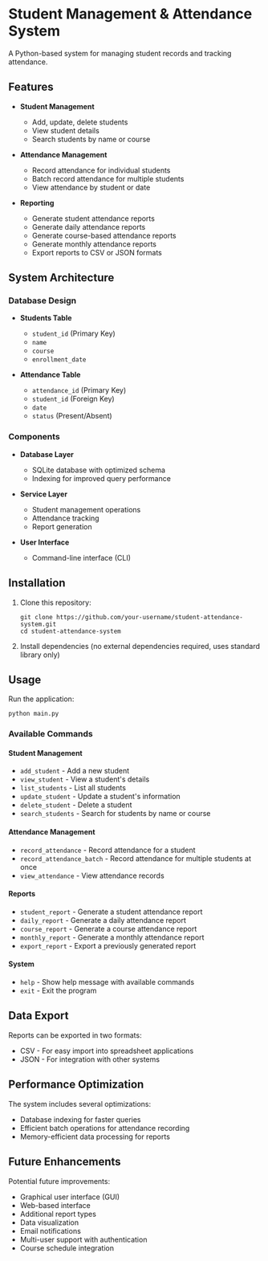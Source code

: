 # Student Management & Attendance System

A Python-based system for managing student records and tracking attendance.

## Features

- **Student Management**
  - Add, update, delete students
  - View student details
  - Search students by name or course

- **Attendance Management**
  - Record attendance for individual students
  - Batch record attendance for multiple students
  - View attendance by student or date

- **Reporting**
  - Generate student attendance reports
  - Generate daily attendance reports
  - Generate course-based attendance reports
  - Generate monthly attendance reports
  - Export reports to CSV or JSON formats

## System Architecture

### Database Design

- **Students Table**
  - `student_id` (Primary Key)
  - `name`
  - `course`
  - `enrollment_date`

- **Attendance Table**
  - `attendance_id` (Primary Key)
  - `student_id` (Foreign Key)
  - `date`
  - `status` (Present/Absent)

### Components

- **Database Layer**
  - SQLite database with optimized schema
  - Indexing for improved query performance

- **Service Layer**
  - Student management operations
  - Attendance tracking
  - Report generation

- **User Interface**
  - Command-line interface (CLI)

## Installation

1. Clone this repository:
   ```
   git clone https://github.com/your-username/student-attendance-system.git
   cd student-attendance-system
   ```

2. Install dependencies (no external dependencies required, uses standard library only)

## Usage

Run the application:

```
python main.py
```

### Available Commands

#### Student Management
- `add_student` - Add a new student
- `view_student` - View a student's details
- `list_students` - List all students
- `update_student` - Update a student's information
- `delete_student` - Delete a student
- `search_students` - Search for students by name or course

#### Attendance Management
- `record_attendance` - Record attendance for a student
- `record_attendance_batch` - Record attendance for multiple students at once
- `view_attendance` - View attendance records

#### Reports
- `student_report` - Generate a student attendance report
- `daily_report` - Generate a daily attendance report
- `course_report` - Generate a course attendance report
- `monthly_report` - Generate a monthly attendance report
- `export_report` - Export a previously generated report

#### System
- `help` - Show help message with available commands
- `exit` - Exit the program

## Data Export

Reports can be exported in two formats:
- CSV - For easy import into spreadsheet applications
- JSON - For integration with other systems

## Performance Optimization

The system includes several optimizations:
- Database indexing for faster queries
- Efficient batch operations for attendance recording
- Memory-efficient data processing for reports

## Future Enhancements

Potential future improvements:
- Graphical user interface (GUI)
- Web-based interface
- Additional report types
- Data visualization
- Email notifications
- Multi-user support with authentication
- Course schedule integration 
